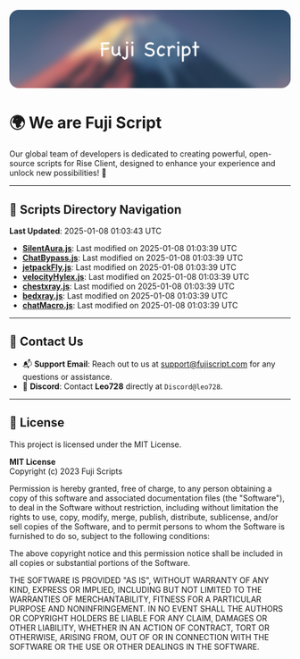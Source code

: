 ![Banner](.github/b.webp)

# 🌍 **We are Fuji Script**

Our global team of developers is dedicated to creating powerful, open-source scripts for Rise Client, designed to enhance your experience and unlock new possibilities! 🌟

---
<!-- SCRIPTS_NAVIGATION_START -->
## 📂 **Scripts Directory Navigation**

**Last Updated**: 2025-01-08 01:03:43 UTC

- **[SilentAura.js](scripts/SilentAura.js)**: Last modified on 2025-01-08 01:03:39 UTC
- **[ChatBypass.js](scripts/ChatBypass.js)**: Last modified on 2025-01-08 01:03:39 UTC
- **[jetpackFly.js](scripts/jetpackFly.js)**: Last modified on 2025-01-08 01:03:39 UTC
- **[velocityHylex.js](scripts/velocityHylex.js)**: Last modified on 2025-01-08 01:03:39 UTC
- **[chestxray.js](scripts/chestxray.js)**: Last modified on 2025-01-08 01:03:39 UTC
- **[bedxray.js](scripts/bedxray.js)**: Last modified on 2025-01-08 01:03:39 UTC
- **[chatMacro.js](scripts/chatMacro.js)**: Last modified on 2025-01-08 01:03:39 UTC

<!-- SCRIPTS_NAVIGATION_END -->

---

## 💬 **Contact Us**  
- 📬 **Support Email**: Reach out to us at [support@fujiscript.com](mailto:support@fujiscript.com) for any questions or assistance.  
- 💬 **Discord**: Contact **Leo728** directly at `Discord@leo728`.

---

## 📜 **License**

This project is licensed under the MIT License.  

**MIT License**  
Copyright (c) 2023 Fuji Scripts  

Permission is hereby granted, free of charge, to any person obtaining a copy of this software and associated documentation files (the "Software"), to deal in the Software without restriction, including without limitation the rights to use, copy, modify, merge, publish, distribute, sublicense, and/or sell copies of the Software, and to permit persons to whom the Software is furnished to do so, subject to the following conditions:  

The above copyright notice and this permission notice shall be included in all copies or substantial portions of the Software.  

THE SOFTWARE IS PROVIDED "AS IS", WITHOUT WARRANTY OF ANY KIND, EXPRESS OR IMPLIED, INCLUDING BUT NOT LIMITED TO THE WARRANTIES OF MERCHANTABILITY, FITNESS FOR A PARTICULAR PURPOSE AND NONINFRINGEMENT. IN NO EVENT SHALL THE AUTHORS OR COPYRIGHT HOLDERS BE LIABLE FOR ANY CLAIM, DAMAGES OR OTHER LIABILITY, WHETHER IN AN ACTION OF CONTRACT, TORT OR OTHERWISE, ARISING FROM, OUT OF OR IN CONNECTION WITH THE SOFTWARE OR THE USE OR OTHER DEALINGS IN THE SOFTWARE.  
